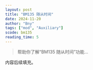 ```yaml
---
layout: post
title: "BM135 随从时间"
date: 2024-11-20
author: "Bny"
tags: ["mod", "Auxiliary"]
scode: bm135
reading_time: 5
---
```


> 帮助你了解“BM135 随从时间”功能...

内容后续填充。
